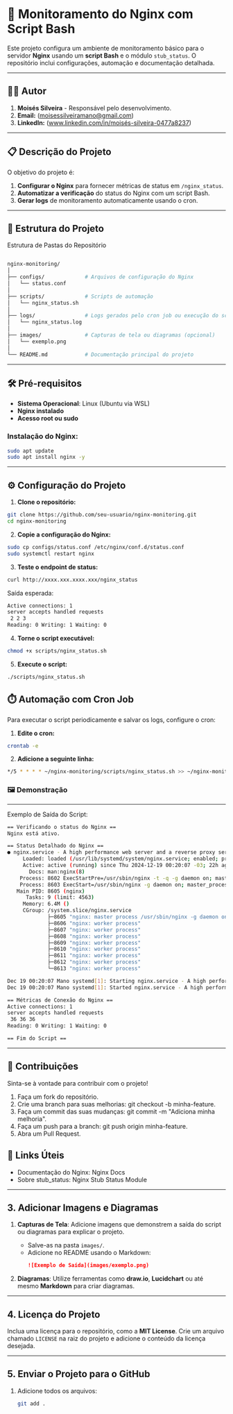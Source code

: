 # 🚀 Monitoramento do Nginx com Script Bash

Este projeto configura um ambiente de monitoramento básico para o servidor **Nginx** usando um **script Bash** e o módulo `stub_status`. O repositório inclui configurações, automação e documentação detalhada.

---

## 👨‍💻 **Autor**
1. **Moisés Silveira** - Responsável pelo desenvolvimento.
2. **Email:** (moisessilveiramano@gmail.com)
3. **LinkedIn:** (www.linkedin.com/in/moisés-silveira-0477a8237)

---

## 📋 **Descrição do Projeto**

O objetivo do projeto é:
1. **Configurar o Nginx** para fornecer métricas de status em `/nginx_status`.
2. **Automatizar a verificação** do status do Nginx com um script Bash.
3. **Gerar logs** de monitoramento automaticamente usando o cron.

---

## 📁 **Estrutura do Projeto**

Estrutura de Pastas do Repositório
```bash

nginx-monitoring/
│
├── configs/             # Arquivos de configuração do Nginx
│   └── status.conf
│
├── scripts/             # Scripts de automação
│   └── nginx_status.sh
│
├── logs/                # Logs gerados pelo cron job ou execução do script
│   └── nginx_status.log
│
├── images/              # Capturas de tela ou diagramas (opcional)
│   └── exemplo.png
│
└── README.md            # Documentação principal do projeto

```
---

## 🛠️ **Pré-requisitos**

- **Sistema Operacional**: Linux (Ubuntu via WSL)
- **Nginx instalado**
- **Acesso root ou sudo**

### **Instalação do Nginx**:
```bash
sudo apt update
sudo apt install nginx -y
```
---

## ⚙️ **Configuração do Projeto**

 1. **Clone o repositório:**
```bash
git clone https://github.com/seu-usuario/nginx-monitoring.git
cd nginx-monitoring
```

 2. **Copie a configuração do Nginx:**
```bash
sudo cp configs/status.conf /etc/nginx/conf.d/status.conf
sudo systemctl restart nginx
```

 3. **Teste o endpoint de status:**
```bash
curl http://xxxx.xxx.xxxx.xxx/nginx_status
```
Saída esperada:
```bash
Active connections: 1 
server accepts handled requests
 2 2 3 
Reading: 0 Writing: 1 Waiting: 0
```

 4. **Torne o script executável:**
```bash
chmod +x scripts/nginx_status.sh
```

5. **Execute o script:**
```bash
./scripts/nginx_status.sh
```

## ⏱️ **Automação com Cron Job**
Para executar o script periodicamente e salvar os logs, configure o cron:

1. **Edite o cron:**
```bash
crontab -e
```

2. **Adicione a seguinte linha:**
```bash
*/5 * * * * ~/nginx-monitoring/scripts/nginx_status.sh >> ~/nginx-monitoring/logs/nginx_status.log 2>&1
```

### 🖼️ **Demonstração**

---
Exemplo de Saída do Script: 

```bash
== Verificando o status do Nginx ==
Nginx está ativo.

== Status Detalhado do Nginx ==
● nginx.service - A high performance web server and a reverse proxy server
     Loaded: loaded (/usr/lib/systemd/system/nginx.service; enabled; preset: enabled)
     Active: active (running) since Thu 2024-12-19 00:20:07 -03; 22h ago
       Docs: man:nginx(8)
    Process: 8602 ExecStartPre=/usr/sbin/nginx -t -q -g daemon on; master_process on; (code=exited, status=0/SUCCESS)
    Process: 8603 ExecStart=/usr/sbin/nginx -g daemon on; master_process on; (code=exited, status=0/SUCCESS)
   Main PID: 8605 (nginx)
      Tasks: 9 (limit: 4563)
     Memory: 6.4M ()
     CGroup: /system.slice/nginx.service
             ├─8605 "nginx: master process /usr/sbin/nginx -g daemon on; master_process on;"
             ├─8606 "nginx: worker process"
             ├─8607 "nginx: worker process"
             ├─8608 "nginx: worker process"
             ├─8609 "nginx: worker process"
             ├─8610 "nginx: worker process"
             ├─8611 "nginx: worker process"
             ├─8612 "nginx: worker process"
             └─8613 "nginx: worker process"

Dec 19 00:20:07 Mano systemd[1]: Starting nginx.service - A high performance web server and a reverse proxy server...
Dec 19 00:20:07 Mano systemd[1]: Started nginx.service - A high performance web server and a reverse proxy server.

== Métricas de Conexão do Nginx ==
Active connections: 1
server accepts handled requests
 36 36 36
Reading: 0 Writing: 1 Waiting: 0

== Fim do Script ==
```
---

## 🌟 **Contribuições**

Sinta-se à vontade para contribuir com o projeto!

1. Faça um fork do repositório.
2. Crie uma branch para suas melhorias: git checkout -b minha-feature.
3. Faça um commit das suas mudanças: git commit -m "Adiciona minha melhoria".
4. Faça um push para a branch: git push origin minha-feature.
5. Abra um Pull Request.


## 🔗 **Links Úteis**
- Documentação do Nginx: Nginx Docs
- Sobre stub_status: Nginx Stub Status Module


---

## **3. Adicionar Imagens e Diagramas**

1. **Capturas de Tela**: Adicione imagens que demonstrem a saída do script ou diagramas para explicar o projeto.  
   - Salve-as na pasta `images/`.
   - Adicione no README usando o Markdown:
     ```markdown
     ![Exemplo de Saída](images/exemplo.png)
     ```

2. **Diagramas**: Utilize ferramentas como **draw.io**, **Lucidchart** ou até mesmo **Markdown** para criar diagramas.

---

## **4. Licença do Projeto**

Inclua uma licença para o repositório, como a **MIT License**. Crie um arquivo chamado `LICENSE` na raiz do projeto e adicione o conteúdo da licença desejada.

---

## **5. Enviar o Projeto para o GitHub**

1. Adicione todos os arquivos:
   ```bash
   git add .
